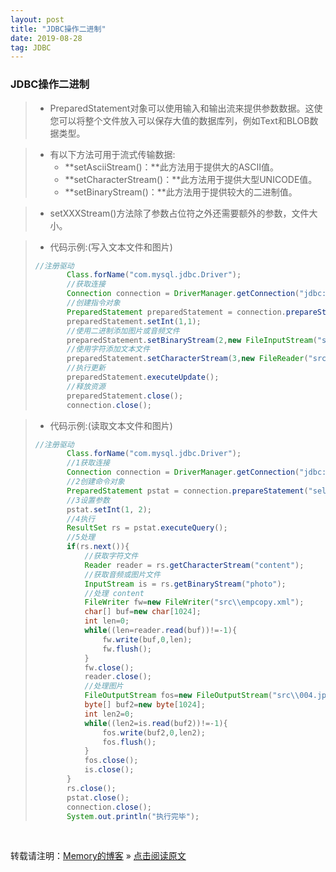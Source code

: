 ```yaml
---
layout: post
title: "JDBC操作二进制"
date: 2019-08-28
tag: JDBC
---
```

### JDBC操作二进制
    
> * PreparedStatement对象可以使用输入和输出流来提供参数数据。这使您可以将整个文件放入可以保存大值的数据库列，例如Text和BLOB数据类型。

> * 有以下方法可用于流式传输数据:
>   - **setAsciiStream()：**此方法用于提供大的ASCII值。
>   - **setCharacterStream()：**此方法用于提供大型UNICODE值。
>   - **setBinaryStream()：**此方法用于提供较大的二进制值。

> * setXXXStream()方法除了参数占位符之外还需要额外的参数，文件大小。

> * 代码示例:(写入文本文件和图片)
> ```java
> //注册驱动
>        Class.forName("com.mysql.jdbc.Driver");
>        //获取连接
>        Connection connection = DriverManager.getConnection("jdbc:mysql://localhost:3306/xxx","xxx","xxx");
>        //创建指令对象
>        PreparedStatement preparedStatement = connection.prepareStatement("insert into bigdata values(?,?,?)");
>        preparedStatement.setInt(1,1);
>        //使用二进制添加图片或音频文件
>        preparedStatement.setBinaryStream(2,new FileInputStream("src\\12.jpg"));
>        //使用字符添加文本文件
>        preparedStatement.setCharacterStream(3,new FileReader("src\\resource\\db.properties"));
>        //执行更新
>        preparedStatement.executeUpdate();
>        //释放资源
>        preparedStatement.close();
>        connection.close();
> ```

> * 代码示例:(读取文本文件和图片)
> ```java
> //注册驱动
>        Class.forName("com.mysql.jdbc.Driver");
>        //1获取连接
>        Connection connection = DriverManager.getConnection("jdbc:mysql://localhost:3306/xxx","xxx","xxx");
>        //2创建命令对象
>        PreparedStatement pstat = connection.prepareStatement("select * from bigdata where id=?");
>        //3设置参数
>        pstat.setInt(1, 2);
>        //4执行
>        ResultSet rs = pstat.executeQuery();
>        //5处理
>        if(rs.next()){
>            //获取字符文件
>            Reader reader = rs.getCharacterStream("content");
>            //获取音频或图片文件
>            InputStream is = rs.getBinaryStream("photo");
>            //处理 content
>            FileWriter fw=new FileWriter("src\\empcopy.xml");
>            char[] buf=new char[1024];
>            int len=0;
>            while((len=reader.read(buf))!=-1){
>                fw.write(buf,0,len);
>                fw.flush();
>            }
>            fw.close();
>            reader.close();
>            //处理图片
>            FileOutputStream fos=new FileOutputStream("src\\004.jpg");
>            byte[] buf2=new byte[1024];
>            int len2=0;
>            while((len2=is.read(buf2))!=-1){
>                fos.write(buf2,0,len2);
>                fos.flush();
>            }
>            fos.close();
>            is.close();
>        }
>        rs.close();
>        pstat.close();
>        connection.close();
>        System.out.println("执行完毕");
>```

<br>
    
转载请注明：[Memory的博客](https://www.shendonghai.com) » [点击阅读原文](https://www.shendonghai.com/2019/08/JDBC%E6%93%8D%E4%BD%9C%E4%BA%8C%E8%BF%9B%E5%88%B6/) 
